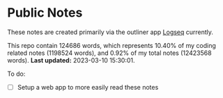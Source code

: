 # Public Notes

These notes are created primarily via the outliner app [Logseq](https://github.com/logseq/logseq) currently.

This repo contain 124686 words, which represents 10.40% of my coding related notes (1198524 words), and 0.92% of my total notes (12423568 words). **Last updated:** 2023-03-10 15:30:01. 

To do:

- [ ] Setup a web app to more easily read these notes
